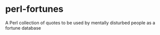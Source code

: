 # perl-fortunes
A Perl collection of quotes to be used by mentally disturbed people as a fortune database 
